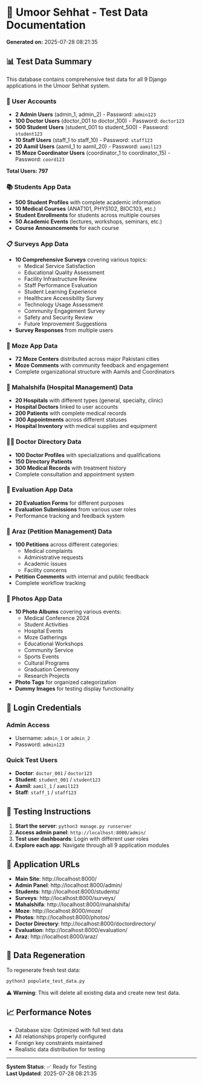 # 🏥 Umoor Sehhat - Test Data Documentation

**Generated on:** 2025-07-28 08:21:35

## 📊 Test Data Summary

This database contains comprehensive test data for all 9 Django applications in the Umoor Sehhat system.

### 👥 User Accounts

- **2 Admin Users** (admin_1, admin_2) - Password: `admin123`
- **100 Doctor Users** (doctor_001 to doctor_100) - Password: `doctor123`
- **500 Student Users** (student_001 to student_500) - Password: `student123`
- **10 Staff Users** (staff_1 to staff_10) - Password: `staff123`
- **20 Aamil Users** (aamil_1 to aamil_20) - Password: `aamil123`
- **15 Moze Coordinator Users** (coordinator_1 to coordinator_15) - Password: `coord123`

**Total Users: 797**

### 📚 Students App Data

- **500 Student Profiles** with complete academic information
- **10 Medical Courses** (ANAT101, PHYS102, BIOC103, etc.)
- **Student Enrollments** for students across multiple courses
- **50 Academic Events** (lectures, workshops, seminars, etc.)
- **Course Announcements** for each course

### 📋 Surveys App Data

- **10 Comprehensive Surveys** covering various topics:
  - Medical Service Satisfaction
  - Educational Quality Assessment
  - Facility Infrastructure Review
  - Staff Performance Evaluation
  - Student Learning Experience
  - Healthcare Accessibility Survey
  - Technology Usage Assessment
  - Community Engagement Survey
  - Safety and Security Review
  - Future Improvement Suggestions
- **Survey Responses** from multiple users

### 🕌 Moze App Data

- **72 Moze Centers** distributed across major Pakistani cities
- **Moze Comments** with community feedback and engagement
- Complete organizational structure with Aamils and Coordinators

### 🏥 Mahalshifa (Hospital Management) Data

- **20 Hospitals** with different types (general, specialty, clinic)
- **Hospital Doctors** linked to user accounts
- **200 Patients** with complete medical records
- **300 Appointments** across different statuses
- **Hospital Inventory** with medical supplies and equipment

### 👨‍⚕️ Doctor Directory Data

- **100 Doctor Profiles** with specializations and qualifications
- **150 Directory Patients** 
- **300 Medical Records** with treatment history
- Complete consultation and appointment system

### 📝 Evaluation App Data

- **20 Evaluation Forms** for different purposes
- **Evaluation Submissions** from various user roles
- Performance tracking and feedback system

### 📄 Araz (Petition Management) Data

- **100 Petitions** across different categories:
  - Medical complaints
  - Administrative requests
  - Academic issues
  - Facility concerns
- **Petition Comments** with internal and public feedback
- Complete workflow tracking

### 📸 Photos App Data

- **10 Photo Albums** covering various events:
  - Medical Conference 2024
  - Student Activities
  - Hospital Events
  - Moze Gatherings
  - Educational Workshops
  - Community Service
  - Sports Events
  - Cultural Programs
  - Graduation Ceremony
  - Research Projects
- **Photo Tags** for organized categorization
- **Dummy Images** for testing display functionality

## 🔐 Login Credentials

### Admin Access
- Username: `admin_1` or `admin_2`
- Password: `admin123`

### Quick Test Users
- **Doctor**: `doctor_001` / `doctor123`
- **Student**: `student_001` / `student123`
- **Aamil**: `aamil_1` / `aamil123`
- **Staff**: `staff_1` / `staff123`

## 🚀 Testing Instructions

1. **Start the server**: `python3 manage.py runserver`
2. **Access admin panel**: `http://localhost:8000/admin/`
3. **Test user dashboards**: Login with different user roles
4. **Explore each app**: Navigate through all 9 application modules

## 📱 Application URLs

- **Main Site**: http://localhost:8000/
- **Admin Panel**: http://localhost:8000/admin/
- **Students**: http://localhost:8000/students/
- **Surveys**: http://localhost:8000/surveys/
- **Mahalshifa**: http://localhost:8000/mahalshifa/
- **Moze**: http://localhost:8000/moze/
- **Photos**: http://localhost:8000/photos/
- **Doctor Directory**: http://localhost:8000/doctordirectory/
- **Evaluation**: http://localhost:8000/evaluation/
- **Araz**: http://localhost:8000/araz/

## 🔄 Data Regeneration

To regenerate fresh test data:
```bash
python3 populate_test_data.py
```

⚠️ **Warning**: This will delete all existing data and create new test data.

## 📈 Performance Notes

- Database size: Optimized with full test data
- All relationships properly configured
- Foreign key constraints maintained
- Realistic data distribution for testing

---

**System Status**: ✅ Ready for Testing  
**Last Updated**: 2025-07-28 08:21:35
